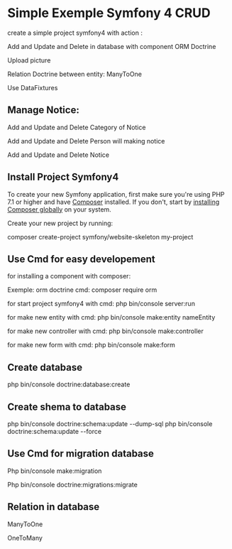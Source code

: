 Simple Exemple Symfony 4 CRUD
===
create a simple project symfony4 with action :

<p>Add and Update and Delete in database with component ORM Doctrine</p>
<p>Upload picture </p>
<p>Relation Doctrine between entity: ManyToOne</p>
<p>Use DataFixtures</p>


Manage Notice:
---
<p>Add and Update and Delete Category of Notice</p>
<p>Add and Update and Delete Person will making notice</p>
<p>Add and Update and Delete Notice</p>


Install Project Symfony4
---

To create your new Symfony application, first make sure you're using PHP 7.1 or higher and have [Composer](https://getcomposer.org/) installed. If you don't, start by [installing Composer globally](https://symfony.com/doc/current/setup/composer.html) on your system.


Create your new project by running:

composer create-project symfony/website-skeleton my-project


Use Cmd for easy developement
---


for installing a component with composer:

Exemple: orm doctrine 
cmd: composer require orm

<p>for start project symfony4 with cmd: php bin/console server:run</p>
<p>for make new entity with cmd: php bin/console make:entity nameEntity</p>
<p>for make new controller with cmd: php bin/console make:controller</p>
<p>for make new form with cmd: php bin/console make:form</p>

Create database
---
php bin/console doctrine:database:create

Create shema to database
---
php bin/console doctrine:schema:update --dump-sql
php bin/console doctrine:schema:update --force



Use Cmd for migration database
---
<p>Php bin/console make:migration</p>
<p>Php bin/console doctrine:migrations:migrate  </p>



Relation in database
---
<p>ManyToOne</p>
<p>OneToMany</p>
